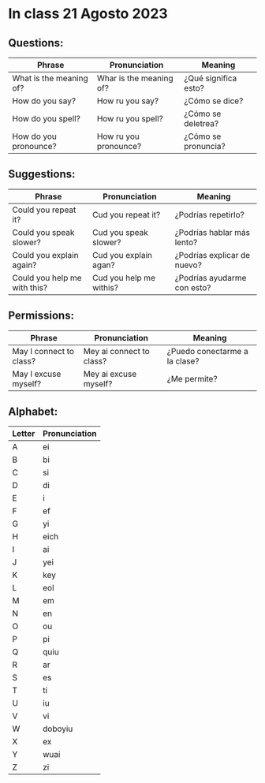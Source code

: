 # In class 21 Agosto 2023

## Questions:

| Phrase                  | Pronunciation             | Meaning              |
|-------------------------|---------------------------|----------------------|
| What is the meaning of? | Whar is the meaning of?   | ¿Qué significa esto? |
| How do you say?         | How ru you say?           | ¿Cómo se dice?       |
| How do you spell?       | How ru you spell?         | ¿Cómo se deletrea?   |
| How do you pronounce?   | How ru you pronounce?     | ¿Cómo se pronuncia?  |

## Suggestions:

| Phrase                        | Pronunciation             | Meaning                      |
|-------------------------------|---------------------------|------------------------------|
| Could you repeat it?          | Cud you repeat it?       | ¿Podrías repetirlo?          |
| Could you speak slower?       | Cud you speak slower?     | ¿Podrías hablar más lento?   |
| Could you explain again?      | Cud you explain agan?     | ¿Podrías explicar de nuevo?  |
| Could you help me with this?  | Cud you help me withis?   | ¿Podrías ayudarme con esto?  |

## Permissions:

| Phrase                | Pronunciation         | Meaning                    |
|-----------------------|-----------------------|----------------------------|
| May I connect to class? | Mey ai connect to class? | ¿Puedo conectarme a la clase? |
| May I excuse myself?  | Mey ai excuse myself?  | ¿Me permite?               |

## Alphabet:

| Letter | Pronunciation |
|--------|----------------|
| A      | ei            |
| B      | bi            |
| C      | si            |
| D      | di            |
| E      | i             |
| F      | ef            |
| G      | yi            |
| H      | eich          |
| I      | ai            |
| J      | yei           |
| K      | key           |
| L      | eol           |
| M      | em            |
| N      | en            |
| O      | ou            |
| P      | pi            |
| Q      | quiu          |
| R      | ar            |
| S      | es            |
| T      | ti            |
| U      | iu            |
| V      | vi            |
| W      | doboyiu       |
| X      | ex            |
| Y      | wuai          |
| Z      | zi            |
